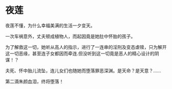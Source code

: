 # 夜莲

夜莲不懂，为什么幸福美满的生活一夕变天。

一次车祸意外，丈夫顿成植物人，而起因竟是她肚中怀胎的孩子。

为了解救这一切，她听从高人的指示，进行了一连串的淫刑及变态虐赎，只为解开这一切恶缘，甚至连子女都因而牵连.但没听到这一切竟是恶人的精心设计的阴谋！？

夫死、怀中胎儿流坠，连儿女们也随她而堕落罪恶深渊。是天命？是天意？……

第二滴朱颜血泪，终将堕落！
